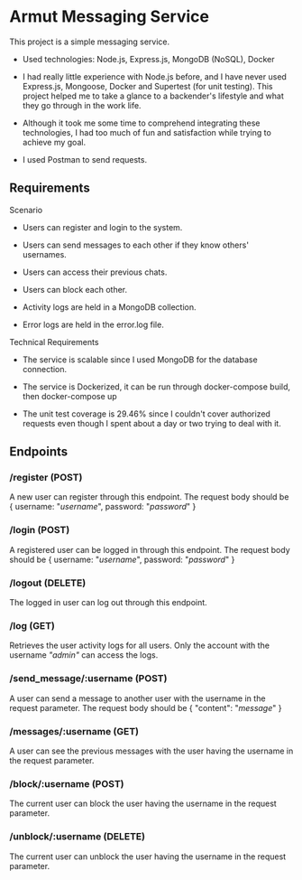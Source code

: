 # Armut Messaging Service

This project is a simple messaging service.

- Used technologies: Node.js, Express.js, MongoDB (NoSQL), Docker

- I had really little experience with Node.js before, and I have never used Express.js, Mongoose, Docker and Supertest (for unit testing). This project helped me to take a glance to a backender's lifestyle and what they go through in the work life.

- Although it took me some time to comprehend integrating these technologies, I had too much of fun and satisfaction while trying to achieve my goal.

- I used Postman to send requests.

## Requirements

Scenario

- Users can register and login to the system.

- Users can send messages to each other if they know others' usernames.

- Users can access their previous chats.

- Users can block each other.

- Activity logs are held in a MongoDB collection.

- Error logs are held in the error.log file.

Technical Requirements

- The service is scalable since I used MongoDB for the database connection.

- The service is Dockerized, it can be run through docker-compose build, then docker-compose up

- The unit test coverage is 29.46% since I couldn't cover authorized requests even though I spent about a day or two trying to deal with it.

## Endpoints

### /register (POST)
A new user can register through this endpoint. The request body should be 
{
  username: "*username*", 
  password: "*password*"
}

### /login (POST)
A registered user can be logged in through this endpoint. The request body should be
{
  username: "*username*", 
  password: "*password*"
}

### /logout (DELETE)
The logged in user can log out through this endpoint.

### /log (GET)
Retrieves the user activity logs for all users. Only the account with the username *"admin"* can access the logs.

### /send_message/:username (POST)
A user can send a message to another user with the username in the request parameter. The request body should be
{
    "content": "*message*"
}

### /messages/:username (GET)
A user can see the previous messages with the user having the username in the request parameter.

### /block/:username (POST)
The current user can block the user having the username in the request parameter.

### /unblock/:username (DELETE)
The current user can unblock the user having the username in the request parameter.
